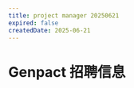 ```yaml
---
title: project manager 20250621
expired: false
createdDate: 2025-06-21
---
```


# Genpact 招聘信息

<JobPostingTable job-posting-json-path="genpact/data/project-manager-20250621" />
